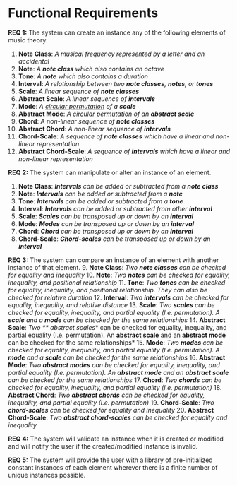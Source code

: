# Functional Requirements

**REQ 1:** The system can create an instance any of the following elements of music theory.
 1. **Note Class**: *A musical frequency represented by a letter and an accidental*
 2. **Note**: *A **note class** which also contains an octave*
 3. **Tone**: *A **note** which also contains a duration*
 4. **Interval**: *A relationship between two **note classes**, **notes**, or **tones***
 5. **Scale**: *A linear sequence of **note classes***
 6. **Abstract Scale**: *A linear sequence of **intervals***
 7. **Mode**: *A [circular permutation](https://en.wikipedia.org/wiki/Permutation#Circular_permutations) of a **scale***
 8. **Abstract Mode**: *A [circular permutation](https://en.wikipedia.org/wiki/Permutation#Circular_permutations) of an **abstract scale***
 9. **Chord**: *A non-linear sequence of **note classes***
 10. **Abstract Chord**: *A non-linear sequence of **intervals*** 
 11. **Chord-Scale**: *A sequence of **note classes** which have a linear and non-linear representation*
 12. **Abstract Chord-Scale**: *A sequence of **intervals** which have a linear and non-linear representation*

**REQ 2:** The system can manipulate or alter an instance of an element.
1. **Note Class**: ***Intervals** can be added or subtracted from a **note class***
2. **Note**: ***Intervals** can be added or subtracted from a **note***
3. **Tone**: ***Intervals** can be added or subtracted from a **tone***
4. **Interval**: ***Intervals** can be added or subtracted from other **interval***
5. **Scale**: ***Scales** can be transposed up or down by an **interval***
6. **Mode**: ***Modes** can be transposed up or down by an **interval***
7. **Chord**: ***Chord** can be transposed up or down by an **interval***
8. **Chord-Scale**: ***Chord-scales** can be transposed up or down by an **interval***

**REQ 3:** The system can compare an instance of an element with another instance of that element.
9. **Note Class**: *Two **note classes** can be checked for equality and inequality*
10. **Note**: *Two **notes** can be checked for equality, inequality, and positional relationship*
11. **Tone**: *Two **tones** can be checked for equality, inequality, and positional relationship. They can also be checked for relative duration*
12. **Interval**: *Two **intervals** can be checked for equality, inequality, and relative distance*
13. **Scale**: *Two **scales** can be checked for equality, inequality, and partial equality (I.e. permutation). A **scale** and a **mode** can be checked for the same relationships*
14. **Abstract Scale**: *Two ** abstract scales** can be checked for equality, inequality, and partial equality (I.e. permutation). An **abstract scale** and an **abstract mode** can be checked for the same relationships*
15. **Mode**: *Two **modes** can be checked for equality, inequality, and partial equality (I.e. permutation). A **mode** and a **scale** can be checked for the same relationships*
16. **Abstract Mode**: *Two **abstract modes** can be checked for equality, inequality, and partial equality (I.e. permutation). An **abstract mode** and an **abstract scale** can be checked for the same relationships*
17. **Chord**: *Two **chords** can be checked for equality, inequality, and partial equality (I.e. permutation)*
18. **Abstract Chord**: *Two **abstract chords** can be checked for equality, inequality, and partial equality (I.e. permutation)*
19. **Chord-Scale**: *Two **chord-scales** can be checked for equality and inequality*
20. **Abstract Chord-Scale**: *Two **abstract chord-scales** can be checked for equality and inequality*
 
**REQ 4:** The system will validate an instance when it is created or modified and will notify the user if the created/modified instance is invalid.

**REQ 5:** The system will provide the user with a library of pre-initialized constant instances of each element wherever there is a finite number of unique instances possible.
<!--stackedit_data:
eyJoaXN0b3J5IjpbMTI5ODM1MzQ1NSwtMTEwMjU0NjIxMV19
-->